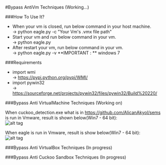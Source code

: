 
#Bypass AntiVm Techniques (Working...)

###How To Use It?

  - When your vm is closed, run below command in your host machine. <br />-> python eagle.py -c "Your Vm's .vmx file path"
  - Start your vm and run below command in your vm. <br />-> python eagle.py
  - After restart your vm, run below command in your vm. <br />-> python eagle.py -v
**IMPORTANT : ** windows 7

###Requirements
  - import wmi <br />-> https://pypi.python.org/pypi/WMI/
  - import pywin32 <br />-> https://sourceforge.net/projects/pywin32/files/pywin32/Build%20220/

###Bypass Anti VirtualMachine Techniques (Working on)

When cuckoo_detection.exe what is in https://github.com/AlicanAkyol/sems is run in Vmware, result is shown below(Win7 - 64 bit):<br />
![alt tag](https://github.com/AlicanAkyol/sems/blob/master/vmware_normal.png)

When eagle is run in Vmware, result is show below(Win7 - 64 bit):<br />
![alt tag](https://github.com/AlicanAkyol/eagle/blob/master/VmwareEagle.png)

###Bypass Anti VirtualBox Techniques (In progress)

###Bypass Anti Cuckoo Sandbox Techniques (In progress)
